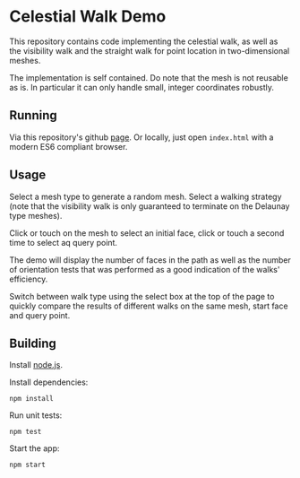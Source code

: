 Celestial Walk Demo
===================

This repository contains code implementing the celestial walk, as well
as the visibility walk and the straight walk for point location in
two-dimensional meshes.

The implementation is self contained. Do note that the mesh is not
reusable as is. In particular it can only handle small, integer
coordinates robustly.

Running
-------

Via this repository's github [page](https://wkuijper.github.com/celestial-walk-demo/). Or locally, just open `index.html` with a modern ES6 compliant browser.

Usage
-----

Select a mesh type to generate a random mesh. Select a walking
strategy (note that the visibility walk is only guaranteed to
terminate on the Delaunay type meshes).

Click or touch on the mesh to select an initial face, click or touch a
second time to select aq query point.

The demo will display the number of faces in the path as well as the
number of orientation tests that was performed as a good indication of
the walks' efficiency.

Switch between walk type using the select box at the top of the page
to quickly compare the results of different walks on the same mesh,
start face and query point.

Building
--------

Install [node.js](https://nodejs.org).

Install dependencies:

    npm install

Run unit tests:

    npm test

Start the app:

    npm start

